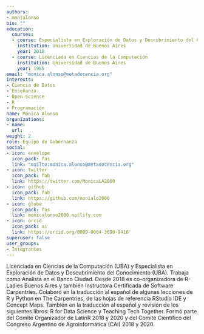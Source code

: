 ```yaml
---
authors:
- monialonso
bio: ""
education:
  courses:
  - course: Especialista en Exploración de Datos y Descubrimiento del Conocimiento
    institution: Universidad de Buenos Aires 
    year: 2018
  - course: Licenciada en Ciencias de la Computación
    institution: Universidad de Buenos Aires 
    year: 1985
email: "monica.alonso@metadocencia.org"
interests:
- Ciencia de Datos
- Enseñanza
- Open Science
- R
- Programación
name: Mónica Alonso
organizations:
- name: 
  url: 
weight: 2
role: Equipo de Gobernanza
social:
- icon: envelope
  icon_pack: fas
  link: "mailto:monica.alonso@metadocencia.org"
- icon: twitter
  icon_pack: fab
  link: https://twitter.com/MonicaLA2000
- icon: github
  icon_pack: fab
  link: https://github.com/monialo2000
- icon: globe
  icon_pack: fas
  link: monicalonso2000.netlify.com
- icon: orcid
  icon_pack: ai
  link: https://orcid.org/0009-0004-3690-9416
superuser: false
user_groups:
- Integrantes
---
```


Licenciada en Ciencias de la Computación (UBA) y Especialista en Exploración de Datos y Descubrimiento del Conocimiento (UBA). Trabaja como Analista en el Banco Ciudad. Desde 2018 es co-organizadora de R-Ladies Buenos Aires y también Instructora Certificada de Software Carpentries. Colaboró en la traducción al español de algunas lecciones de R y Python en The Carpentries, de las hojas de referencia RStudio IDE y Concept Maps. También en la traducción al español y revisión de los siguientes libros: R for Data Science y Teaching Tech Together. Formó parte del Comité Organizador de LatinR 2018 y 2020 y del Comité Científico del Congreso Argentino de Agroinformática (CAI) 2018 y 2020.
